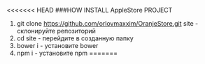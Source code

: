 <<<<<<< HEAD
###HOW INSTALL AppleStore PROJECT

1. git clone https://github.com/orlovmaxxim/OranjeStore.git site - склонируйте репозиторий
2. cd site - перейдите в созданную папку
3. bower i - установите bower
4. npm i - установите npm
=======
